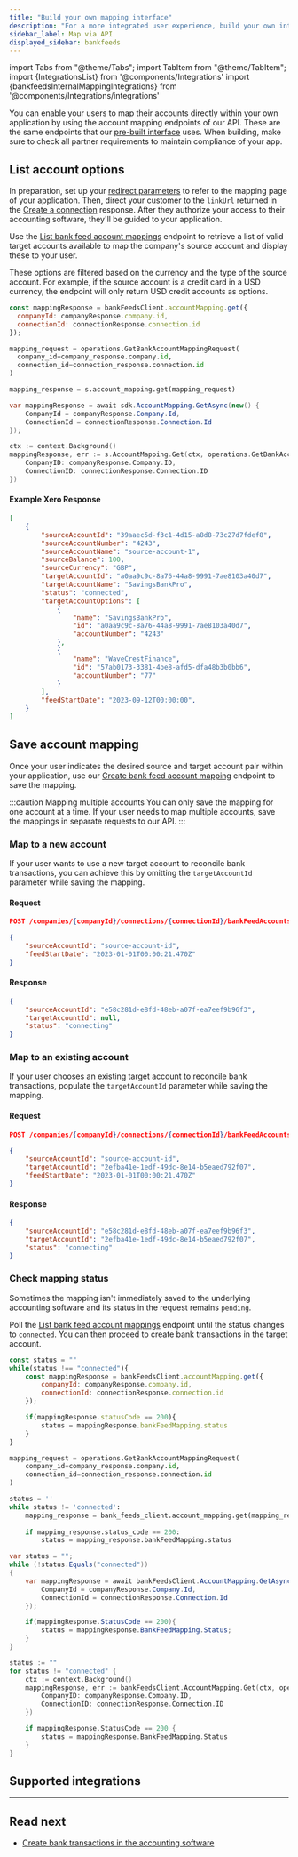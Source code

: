 ```yaml
---
title: "Build your own mapping interface"
description: "For a more integrated user experience, build your own interface using our API's account mapping endpoints"
sidebar_label: Map via API
displayed_sidebar: bankfeeds
---
```


import Tabs from "@theme/Tabs";
import TabItem from "@theme/TabItem";
import {IntegrationsList} from '@components/Integrations'
import {bankfeedsInternalMappingIntegrations} from '@components/Integrations/integrations'

You can enable your users to map their accounts directly within your own application by using the account mapping endpoints of our API. These are the same endpoints that our [pre-built interface](/bank-feeds/mapping/codat-ui) uses. When building, make sure to check all partner requirements to maintain compliance of your app.

## List account options

In preparation, set up your [redirect parameters](/auth-flow/customize/set-up-redirects) to refer to the mapping page of your application. Then, direct your customer to the `linkUrl` returned in the [Create a connection](/bank-feeds/create-account#create-a-connection) response. After they authorize your access to their accounting software, they'll be guided to your application.

Use the [List bank feed account mappings](/bank-feeds-api#/operations/get-bank-account-mapping) endpoint to retrieve a list of valid target accounts available to map the company's source account and display these to your user. 

These options are filtered based on the currency and the type of the source account. For example, if the source account is a credit card in a USD currency, the endpoint will only return USD credit accounts as options.

<Tabs>

<TabItem value="nodejs" label="TypeScript">

```javascript
const mappingResponse = bankFeedsClient.accountMapping.get({
  companyId: companyResponse.company.id,
  connectionId: connectionResponse.connection.id
});
```

</TabItem>

<TabItem value="python" label="Python">

```python
mapping_request = operations.GetBankAccountMappingRequest(
  company_id=company_response.company.id,
  connection_id=connection_response.connection.id
)

mapping_response = s.account_mapping.get(mapping_request)
```

</TabItem>

<TabItem value="csharp" label="C#">

```csharp
var mappingResponse = await sdk.AccountMapping.GetAsync(new() {
	CompanyId = companyResponse.Company.Id,
    ConnectionId = connectionResponse.Connection.Id
});
```

</TabItem>

<TabItem value="go" label="Go">

```go
ctx := context.Background()
mappingResponse, err := s.AccountMapping.Get(ctx, operations.GetBankAccountMappingRequest{
    CompanyID: companyResponse.Company.ID,
    ConnectionID: connectionResponse.Connection.ID
})
```
</TabItem>

</Tabs>

#### Example Xero Response

```json
[
	{
		"sourceAccountId": "39aaec5d-f3c1-4d15-a8d8-73c27d7fdef8",
		"sourceAccountNumber": "4243",
		"sourceAccountName": "source-account-1",
		"sourceBalance": 100,
		"sourceCurrency": "GBP",
		"targetAccountId": "a0aa9c9c-8a76-44a8-9991-7ae8103a40d7",
		"targetAccountName": "SavingsBankPro",
		"status": "connected",
		"targetAccountOptions": [
			{
				"name": "SavingsBankPro",
				"id": "a0aa9c9c-8a76-44a8-9991-7ae8103a40d7",
				"accountNumber": "4243"
			},
			{
				"name": "WaveCrestFinance",
				"id": "57ab0173-3381-4be8-afd5-dfa48b3b0bb6",
				"accountNumber": "77"
			}
		],
		"feedStartDate": "2023-09-12T00:00:00",
	}
]
```

## Save account mapping

Once your user indicates the desired source and target account pair within your application, use our [Create bank feed account mapping](/bank-feeds-api#/operations/create-bank-account-mapping) endpoint to save the mapping. 

:::caution Mapping multiple accounts
You can only save the mapping for one account at a time. If your user needs to map multiple accounts, save the mappings in separate requests to our API.
:::

### Map to a new account

If your user wants to use a new target account to reconcile bank transactions, you can achieve this by omitting the `targetAccountId` parameter while saving the mapping.

<Tabs>

<TabItem value="HTTP" label="HTTP">

#### Request

```json
POST /companies/{companyId}/connections/{connectionId}/bankFeedAccounts/mapping

{
    "sourceAccountId": "source-account-id",
    "feedStartDate": "2023-01-01T00:00:21.470Z"
}
```
#### Response

```json
{
	"sourceAccountId": "e58c281d-e8fd-48eb-a07f-ea7eef9b96f3",
    "targetAccountId": null,
    "status": "connecting"
}
```
</TabItem >

</Tabs>

### Map to an existing account

If your user chooses an existing target account to reconcile bank transactions, populate the `targetAccountId` parameter while saving the mapping.

<Tabs>

<TabItem value="HTTP" label="HTTP">

#### Request

```json
POST /companies/{companyId}/connections/{connectionId}/bankFeedAccounts/mapping

{
    "sourceAccountId": "source-account-id",
    "targetAccountId": "2efba41e-1edf-49dc-8e14-b5eaed792f07",
    "feedStartDate": "2023-01-01T00:00:21.470Z"
}
```
#### Response

```json
{
    "sourceAccountId": "e58c281d-e8fd-48eb-a07f-ea7eef9b96f3",
    "targetAccountId": "2efba41e-1edf-49dc-8e14-b5eaed792f07",
    "status": "connecting"
}
```
</TabItem >

</Tabs>

### Check mapping status

Sometimes the mapping isn't immediately saved to the underlying accounting software and its status in the request remains `pending`. 

Poll the [List bank feed account mappings](/bank-feeds-api#/operations/get-bank-account-mapping) endpoint until the status changes to `connected`. You can then proceed to create bank transactions in the target account.

<Tabs>

<TabItem value="nodejs" label="TypeScript">

```javascript
const status = ""
while(status !== "connected"){
	const mappingResponse = bankFeedsClient.accountMapping.get({
		companyId: companyResponse.company.id,
		connectionId: connectionResponse.connection.id
	});

	if(mappingResponse.statusCode == 200){
		status = mappingResponse.bankFeedMapping.status
	}
}
```

</TabItem>

<TabItem value="python" label="Python">

```python
mapping_request = operations.GetBankAccountMappingRequest(
    company_id=company_response.company.id,
    connection_id=connection_response.connection.id
)

status = ''
while status != 'connected':
	mapping_response = bank_feeds_client.account_mapping.get(mapping_request)
	
	if mapping_response.status_code == 200:
		status = mapping_response.bankFeedMapping.status
```

</TabItem>

<TabItem value="csharp" label="C#">

```csharp
var status = "";
while (!status.Equals("connected"))
{
	var mappingResponse = await bankFeedsClient.AccountMapping.GetAsync(new() {
		CompanyId = companyResponse.Company.Id,
		ConnectionId = connectionResponse.Connection.Id
	});

	if(mappingResponse.StatusCode == 200){
		status = mappingResponse.BankFeedMapping.Status;
	}
}
```

</TabItem>

<TabItem value="go" label="Go">

```go
status := ""
for status != "connected" {
	ctx := context.Background()
	mappingResponse, err := bankFeedsClient.AccountMapping.Get(ctx, operations.GetBankAccountMappingRequest{
		CompanyID: companyResponse.Company.ID,
    	ConnectionID: connectionResponse.Connection.ID
	})

	if mappingResponse.StatusCode == 200 {
		status = mappingResponse.BankFeedMapping.Status
	}
}
```
</TabItem>

</Tabs>

## Supported integrations

<IntegrationsList integrations={bankfeedsInternalMappingIntegrations}/>

---
## Read next

* [Create bank transactions in the accounting software](/bank-feeds/pushing-transactions)
